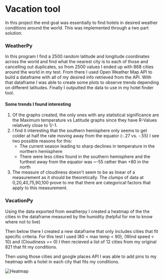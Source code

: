 # Vacation tool
In this project the end goal was essentially to find hotels in desired weather conditions around the world. This was implemented through a two part solution.

### WeatherPy
In this program I find a 2500 random latitude and longitude coordinates across the world and find what the nearest city is to each of those and cancelling out duplicates, so from 2500 values I ended up with 868 cities around the world in my test.
From there I used Open Weather Map API to build a dataframe with all of my desired info retrieved from the API.
With that dataframe I was able to create some plots to observe trends depending on different latitudes.
Finally I outputted the data to use in my hotel finder tool.
#### Some trends I found interesting
1. Of the graphs created, the only ones with any statistical significance are the Maximum temperature vs Latitude graphs since they have R-Values relatively close to 1/-1.
2. I find it interesting that the southern hemisphere only seems to get colder at half the rate moving away from the equator (-.27 vs. -.55) I see two possible reasons for this:
    - The current season leading to sharp declines in temperature in the northern hemisphere
    - There were less cities found in the southern hemisphere and the furthest away from the equator was ~-55 rather than +80 in the north
3. The measure of cloudiness doesn't seem to be as linear of a measurement as it should be theoretically. The clumps of data at 0,20,40,75,90,100 prove to me that there are categorical factors that apply to this measurement.

### VacationPy
Using the data exported from weatherpy I created a heatmap of the the cities in the dataframe measured by the humidity (helpful for me to know where not to live)

Then below there I created a new dataframe that only includes cities that fit specific criteria. For this test I used (80 < max temp < 90), (Wind speed < 10) and (Cloudiness == 0)
I then recieved a list of 12 cities from my original 821 that fit my conditions.

Then using those cities and google places API I was able to add pins to my heatmap with a hotel in each city that fits my conditions.

![Heatmap](/heatmap.PNG)
